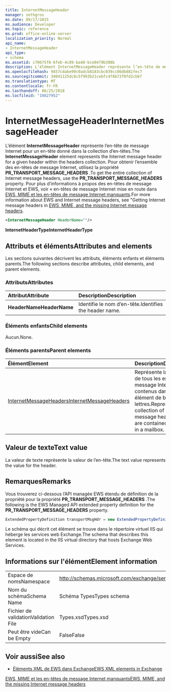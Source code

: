 ```yaml
---
title: InternetMessageHeader
manager: sethgros
ms.date: 09/17/2015
ms.audience: Developer
ms.topic: reference
ms.prod: office-online-server
localization_priority: Normal
api_name:
- InternetMessageHeader
api_type:
- schema
ms.assetid: c70675f8-6feb-4c89-ba48-bce0479b308b
description: L’élément InternetMessageHeader représente l’en-tête de message Internet pour un en-tête donné dans la collection d’en-têtes. Pour obtenir l’ensemble des en-têtes de message Internet, utilisez la propriété PR_TRANSPORT_MESSAGE_HEADERS. Pour plus d’informations sur les en-têtes de message Internet et EWS, en-têtes de message Internet seeGetting dans EWS, MIME et les en-têtes de message Internet manquants.
ms.openlocfilehash: 9457cdabe99c0adcb8183cbc039cc86db881fec7
ms.sourcegitcommit: 34041125dc8c5f993b21cebfc4f8b72f0fd2cb6f
ms.translationtype: MT
ms.contentlocale: fr-FR
ms.lasthandoff: 06/25/2018
ms.locfileid: "19827952"
---
```

# <a name="internetmessageheader"></a><span data-ttu-id="a6712-105">InternetMessageHeader</span><span class="sxs-lookup"><span data-stu-id="a6712-105">InternetMessageHeader</span></span>

<span data-ttu-id="a6712-106">L’élément **InternetMessageHeader** représente l’en-tête de message Internet pour un en-tête donné dans la collection d’en-têtes.</span><span class="sxs-lookup"><span data-stu-id="a6712-106">The **InternetMessageHeader** element represents the Internet message header for a given header within the headers collection.</span></span> <span data-ttu-id="a6712-107">Pour obtenir l’ensemble des en-têtes de message Internet, utilisez la propriété **PR_TRANSPORT_MESSAGE_HEADERS** .</span><span class="sxs-lookup"><span data-stu-id="a6712-107">To get the entire collection of Internet message headers, use the **PR_TRANSPORT_MESSAGE_HEADERS** property.</span></span> <span data-ttu-id="a6712-108">Pour plus d’informations à propos des en-têtes de message Internet et EWS, voir « en-têtes de message Internet mise en route dans [EWS, MIME et les en-têtes de message Internet manquants](http://msdn.microsoft.com/fr-fr/library/exchange/hh545614%28v=exchg.140%29.aspx).</span><span class="sxs-lookup"><span data-stu-id="a6712-108">For more information about EWS and Internet message headers, see "Getting Internet message headers in [EWS, MIME, and the missing Internet message headers](http://msdn.microsoft.com/fr-fr/library/exchange/hh545614%28v=exchg.140%29.aspx).</span></span>
  
```XML
<InternetMessageHeader HeaderName=""/>
```

 <span data-ttu-id="a6712-109">**InternetHeaderType**</span><span class="sxs-lookup"><span data-stu-id="a6712-109">**InternetHeaderType**</span></span>
## <a name="attributes-and-elements"></a><span data-ttu-id="a6712-110">Attributs et éléments</span><span class="sxs-lookup"><span data-stu-id="a6712-110">Attributes and elements</span></span>

<span data-ttu-id="a6712-111">Les sections suivantes décrivent les attributs, éléments enfants et éléments parents.</span><span class="sxs-lookup"><span data-stu-id="a6712-111">The following sections describe attributes, child elements, and parent elements.</span></span>
  
### <a name="attributes"></a><span data-ttu-id="a6712-112">Attributs</span><span class="sxs-lookup"><span data-stu-id="a6712-112">Attributes</span></span>

|<span data-ttu-id="a6712-113">**Attribut**</span><span class="sxs-lookup"><span data-stu-id="a6712-113">**Attribute**</span></span>|<span data-ttu-id="a6712-114">**Description**</span><span class="sxs-lookup"><span data-stu-id="a6712-114">**Description**</span></span>|
|:-----|:-----|
|<span data-ttu-id="a6712-115">**HeaderName**</span><span class="sxs-lookup"><span data-stu-id="a6712-115">**HeaderName**</span></span> <br/> |<span data-ttu-id="a6712-116">Identifie le nom d’en-tête.</span><span class="sxs-lookup"><span data-stu-id="a6712-116">Identifies the header name.</span></span>  <br/> |
   
### <a name="child-elements"></a><span data-ttu-id="a6712-117">Éléments enfants</span><span class="sxs-lookup"><span data-stu-id="a6712-117">Child elements</span></span>

<span data-ttu-id="a6712-118">Aucun.</span><span class="sxs-lookup"><span data-stu-id="a6712-118">None.</span></span>
  
### <a name="parent-elements"></a><span data-ttu-id="a6712-119">Éléments parents</span><span class="sxs-lookup"><span data-stu-id="a6712-119">Parent elements</span></span>

|<span data-ttu-id="a6712-120">**Élément**</span><span class="sxs-lookup"><span data-stu-id="a6712-120">**Element**</span></span>|<span data-ttu-id="a6712-121">**Description**</span><span class="sxs-lookup"><span data-stu-id="a6712-121">**Description**</span></span>|
|:-----|:-----|
|[<span data-ttu-id="a6712-122">InternetMessageHeaders</span><span class="sxs-lookup"><span data-stu-id="a6712-122">InternetMessageHeaders</span></span>](internetmessageheaders.md) <br/> |<span data-ttu-id="a6712-123">Représente la collection de tous les en-têtes de message Internet contenus dans un élément de boîte aux lettres.</span><span class="sxs-lookup"><span data-stu-id="a6712-123">Represents the collection of all Internet message headers that are contained in an item in a mailbox.</span></span>  <br/> |
   
## <a name="text-value"></a><span data-ttu-id="a6712-124">Valeur de texte</span><span class="sxs-lookup"><span data-stu-id="a6712-124">Text value</span></span>

<span data-ttu-id="a6712-125">La valeur de texte représente la valeur de l’en-tête.</span><span class="sxs-lookup"><span data-stu-id="a6712-125">The text value represents the value for the header.</span></span>
  
## <a name="remarks"></a><span data-ttu-id="a6712-126">Remarques</span><span class="sxs-lookup"><span data-stu-id="a6712-126">Remarks</span></span>

<span data-ttu-id="a6712-127">Vous trouverez ci-dessous l’API managée EWS étendu de définition de la propriété pour la propriété **PR_TRANSPORT_MESSAGE_HEADERS** .</span><span class="sxs-lookup"><span data-stu-id="a6712-127">The following is the EWS Managed API extended property definition for the **PR_TRANSPORT_MESSAGE_HEADERS** property.</span></span> 
  
```cs
ExtendedPropertyDefinition transportMsgHdr = new ExtendedPropertyDefinition(0x007D, MapiPropertyType.String);
```

<span data-ttu-id="a6712-128">Le schéma qui décrit cet élément se trouve dans le répertoire virtuel IIS qui héberge les services web Exchange.</span><span class="sxs-lookup"><span data-stu-id="a6712-128">The schema that describes this element is located in the IIS virtual directory that hosts Exchange Web Services.</span></span>
  
## <a name="element-information"></a><span data-ttu-id="a6712-129">Informations sur l'élément</span><span class="sxs-lookup"><span data-stu-id="a6712-129">Element information</span></span>

|||
|:-----|:-----|
|<span data-ttu-id="a6712-130">Espace de noms</span><span class="sxs-lookup"><span data-stu-id="a6712-130">Namespace</span></span>  <br/> |http://schemas.microsoft.com/exchange/services/2006/types  <br/> |
|<span data-ttu-id="a6712-131">Nom du schéma</span><span class="sxs-lookup"><span data-stu-id="a6712-131">Schema Name</span></span>  <br/> |<span data-ttu-id="a6712-132">Schéma Types</span><span class="sxs-lookup"><span data-stu-id="a6712-132">Types schema</span></span>  <br/> |
|<span data-ttu-id="a6712-133">Fichier de validation</span><span class="sxs-lookup"><span data-stu-id="a6712-133">Validation File</span></span>  <br/> |<span data-ttu-id="a6712-134">Types.xsd</span><span class="sxs-lookup"><span data-stu-id="a6712-134">Types.xsd</span></span>  <br/> |
|<span data-ttu-id="a6712-135">Peut être vide</span><span class="sxs-lookup"><span data-stu-id="a6712-135">Can be Empty</span></span>  <br/> |<span data-ttu-id="a6712-136">False</span><span class="sxs-lookup"><span data-stu-id="a6712-136">False</span></span>  <br/> |
   
## <a name="see-also"></a><span data-ttu-id="a6712-137">Voir aussi</span><span class="sxs-lookup"><span data-stu-id="a6712-137">See also</span></span>



- [<span data-ttu-id="a6712-138">Éléments XML de EWS dans Exchange</span><span class="sxs-lookup"><span data-stu-id="a6712-138">EWS XML elements in Exchange</span></span>](ews-xml-elements-in-exchange.md)


[<span data-ttu-id="a6712-139">EWS, MIME et les en-têtes de message Internet manquants</span><span class="sxs-lookup"><span data-stu-id="a6712-139">EWS, MIME, and the missing Internet message headers</span></span>](http://msdn.microsoft.com/fr-fr/library/exchange/hh545614%28v=exchg.140%29.aspx)

